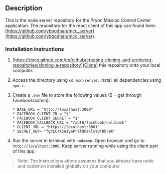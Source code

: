 ## Description

This is the node server repository for the Pryon Mission Control Center application. The repository for the react client of this app can found here: [https://github.com/yboodhan/mcc_server](https://github.com/yboodhan/mcc_server).

### Installation instructions

1. [https://docs.github.com/en/github/creating-cloning-and-archiving-repositories/cloning-a-repository](Clone) this repository onto your local computer. 

2. Access the directory using `cd mcc-server`. Install all dependencies using `npm i`.

3. Create a `.env` file to store the following values ($ = get through Facebook/admin):
    ```
    * BASE_URL = "http://localhost:3000"
    * FACEBOOK_CLIENT_ID = "$"
    * FACEBOOK_CLIENT_SECRET = "$"
    * FACEBOOK_CALLBACK_URL = "/auth/facebook/callback"
    * CLIENT_URL = "https://localhost:3001"
    * SECRET_KEY= "fgdLC7X5eJyaPr9lQmsKlsYUTDbFBK"
    ```
4. Run the server in terminal with `nodemon`. Open browser and go to `http://localhost:3000`. Keep server running while using the client part of this app.

> Note: The instructions above assumes that you already have node and nodemon installed globally on your computer.


